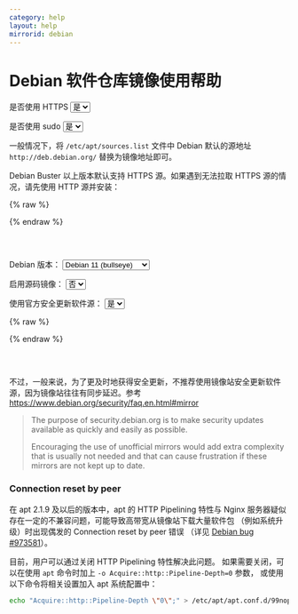 ```yaml
---
category: help
layout: help
mirrorid: debian
---
```


# Debian 软件仓库镜像使用帮助

<form class="form-inline">
<div class="form-group">
	<label>是否使用 HTTPS</label>
	<select id="http-select" class="form-control content-select" data-target="#content-0,#content-1">
	  <option data-http_protocol="https://" selected>是</option>
	  <option data-http_protocol="http://">否</option>
	</select>
</div>
</form>


<form class="form-inline">
<div class="form-group">
	<label>是否使用 sudo</label>
	<select id="sudo-select" class="form-control content-select" data-target="#content-0,#content-1">
	  <option data-sudo="sudo " selected>是</option>
	  <option data-sudo="">否</option>
	</select>
</div>
</form>



一般情况下，将 `/etc/apt/sources.list` 文件中 Debian 默认的源地址 `http://deb.debian.org/` 替换为镜像地址即可。

Debian Buster 以上版本默认支持 HTTPS 源。如果遇到无法拉取 HTTPS 源的情况，请先使用 HTTP 源并安装：



{% raw %}
<script id="template-0" type="x-tmpl-markup">
{{sudo}}apt install apt-transport-https ca-certificates
</script>
{% endraw %}

<p></p>

<pre>
<code id="content-0" class="language-shell" data-template="#template-0" data-select="#http-select,#sudo-select">
</code>
</pre>




<form class="form-inline">
<div class="form-group">
  <label>Debian 版本：</label>
    <select id="select-1-0" class="form-control content-select" data-target="#content-1">
      <option data-release_name="bullseye" data-security="-security" data-is_sid="" data-has_backports="" selected>Debian 11 (bullseye)</option>
      <option data-release_name="bookworm" data-security="-security" data-is_sid="" data-has_backports="">Debian 12 (bookworm)</option>
      <option data-release_name="sid" data-security="-security" data-is_sid="# " data-has_backports="# ">sid</option>
      <option data-release_name="testing" data-security="-security" data-is_sid="" data-has_backports="">testing</option>
      <option data-release_name="buster" data-security="/updates" data-is_sid="" data-has_backports="">Debian 10 (buster)</option>
      <option data-release_name="stretch" data-security="/updates" data-is_sid="" data-has_backports="">Debian 9 (stretch)</option>
      <option data-release_name="jessie" data-security="/updates" data-is_sid="" data-has_backports="# ">Debian 8 (jessie)</option>
    </select>
</div>
</form>

<form class="form-inline">
<div class="form-group">
  <label>启用源码镜像：</label>
    <select id="select-1-1" class="form-control content-select" data-target="#content-1">
      <option data-enable_source="# " selected>否</option>
      <option data-enable_source="">是</option>
    </select>
</div>
</form>

<form class="form-inline">
<div class="form-group">
  <label>使用官方安全更新软件源：</label>
    <select id="select-1-2" class="form-control content-select" data-target="#content-1">
      <option data-security_mirror="# " data-security_official="" selected>是</option>
      <option data-security_mirror="" data-security_official="# ">否</option>
    </select>
</div>
</form>

{% raw %}
<script id="template-1" type="x-tmpl-markup">
# 默认注释了源码镜像以提高 apt update 速度，如有需要可自行取消注释
deb {{http_protocol}}{{mirror}}/ {{release_name}} main contrib non-free non-free-firmware
{{enable_source}}deb-src {{http_protocol}}{{mirror}}/ {{release_name}} main contrib non-free non-free-firmware

{{is_sid}}deb {{http_protocol}}{{mirror}}/ {{release_name}}-updates main contrib non-free non-free-firmware
{{is_sid}}{{enable_source}}deb-src {{http_protocol}}{{mirror}}/ {{release_name}}-updates main contrib non-free non-free-firmware

{{is_sid}}{{has_backports}}deb {{http_protocol}}{{mirror}}/ {{release_name}}-backports main contrib non-free non-free-firmware
{{is_sid}}{{has_backports}}{{enable_source}}deb-src {{http_protocol}}{{mirror}}/ {{release_name}}-backports main contrib non-free non-free-firmware

{{security_mirror}}{{is_sid}}deb {{http_protocol}}{{mirror}}-security {{release_name}}{{security}} main contrib non-free non-free-firmware
{{security_mirror}}{{is_sid}}{{enable_source}}deb-src {{http_protocol}}{{mirror}}-security {{release_name}}{{security}} main contrib non-free non-free-firmware

{{security_official}}{{is_sid}}deb {{http_protocol}}security.debian.org/debian-security {{release_name}}{{security}} main contrib non-free non-free-firmware
{{security_official}}{{is_sid}}{{enable_source}}deb-src {{http_protocol}}security.debian.org/debian-security {{release_name}}{{security}} main contrib non-free non-free-firmware
</script>
{% endraw %}

<p></p>

<pre>
<code id="content-1" class="language-properties" data-template="#template-1" data-select="#http-select,#sudo-select,#select-1-0,#select-1-1,#select-1-2">
</code>
</pre>


不过，一般来说，为了更及时地获得安全更新，不推荐使用镜像站安全更新软件源，因为镜像站往往有同步延迟。参考 https://www.debian.org/security/faq.en.html#mirror

> The purpose of security.debian.org is to make security updates available as quickly and easily as possible.
>
> Encouraging the use of unofficial mirrors would add extra complexity that is usually not needed and that can cause frustration if these mirrors are not kept up to date.

### Connection reset by peer

在 apt 2.1.9 及以后的版本中，apt 的 HTTP Pipelining 特性与 Nginx 服务器疑似存在一定的不兼容问题，可能导致高带宽从镜像站下载大量软件包
（例如系统升级）时出现偶发的 Connection reset by peer 错误
（详见 [Debian bug #973581](https://bugs.debian.org/cgi-bin/bugreport.cgi?bug=973581)）。

目前，用户可以通过关闭 HTTP Pipelining 特性解决此问题。
如果需要关闭，可以在使用 `apt` 命令时加上 `-o Acquire::http::Pipeline-Depth=0` 参数，
或使用以下命令将相关设置加入 apt 系统配置中：

```bash
echo "Acquire::http::Pipeline-Depth \"0\";" > /etc/apt/apt.conf.d/99nopipelining
```

